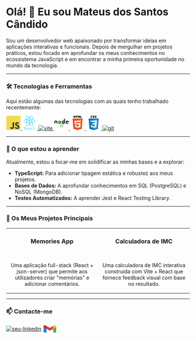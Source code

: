 # Olá! 👋 Eu sou Mateus dos Santos Cândido

Sou um desenvolvedor web apaixonado por transformar ideias em aplicações interativas e funcionais. Depois de mergulhar em projetos práticos, estou focado em aprofundar os meus conhecimentos no ecossistema JavaScript e em encontrar a minha primeira oportunidade no mundo da tecnologia.

---

### 🛠️ Tecnologias e Ferramentas

Aqui estão algumas das tecnologias com as quais tenho trabalhado recentemente:

<p align="left">
  <a href="https://developer.mozilla.org/en-US/docs/Web/JavaScript" target="_blank" rel="noreferrer">
    <img src="https://raw.githubusercontent.com/devicons/devicon/master/icons/javascript/javascript-original.svg" alt="javascript" width="40" height="40"/>
  </a>
  <a href="https://reactjs.org/" target="_blank" rel="noreferrer">
    <img src="https://raw.githubusercontent.com/devicons/devicon/master/icons/react/react-original-wordmark.svg" alt="react" width="40" height="40"/>
  </a>
  <a href="https://vitejs.dev/" target="_blank" rel="noreferrer">
    <img src="https://cdn.worldvectorlogo.com/logos/vitejs.svg" alt="vite" width="40" height="40"/>
  </a>
  <a href="https://nodejs.org" target="_blank" rel="noreferrer">
    <img src="https://raw.githubusercontent.com/devicons/devicon/master/icons/nodejs/nodejs-original-wordmark.svg" alt="nodejs" width="40" height="40"/>
  </a>
  <a href="https://www.w3.org/html/" target="_blank" rel="noreferrer">
    <img src="https://raw.githubusercontent.com/devicons/devicon/master/icons/html5/html5-original-wordmark.svg" alt="html5" width="40" height="40"/>
  </a>
  <a href="https://www.w3schools.com/css/" target="_blank" rel="noreferrer">
    <img src="https://raw.githubusercontent.com/devicons/devicon/master/icons/css3/css3-original-wordmark.svg" alt="css3" width="40" height="40"/>
  </a>
  <a href="https://git-scm.com/" target="_blank" rel="noreferrer">
    <img src="https://www.vectorlogo.zone/logos/git-scm/git-scm-icon.svg" alt="git" width="40" height="40"/>
  </a>
</p>

---

### 🌱 O que estou a aprender

Atualmente, estou a focar-me em solidificar as minhas bases e a explorar:
- **TypeScript:** Para adicionar tipagem estática e robustez aos meus projetos.
- **Bases de Dados:** A aprofundar conhecimentos em SQL (PostgreSQL) e NoSQL (MongoDB).
- **Testes Automatizados:** A aprender Jest e React Testing Library.

---

### 🚀 Os Meus Projetos Principais

<table>
  <tr>
    <td width="50%">
      <h3 align="center">Memories App</h3>
      <br />
      <p align="center">
        <a href="https://github.com/MateCandido/Blog-Memories" target="_blank">
        </a>
      </p>
      <p align="center">
        Uma aplicação full-stack (React + json-server) que permite aos utilizadores criar "memórias" e adicionar comentários.
      </p>
    </td>
    <td width="50%">
      <h3 align="center">Calculadora de IMC</h3>
      <br />
      <p align="center">
        <a href="https://github.com/MateCandido/IMC-React" target="_blank">
        </a>
      </p>
      <p align="center">
        Uma calculadora de IMC interativa construída com Vite + React que fornece feedback visual com base no resultado.
      </p>
    </td>
  </tr>
</table>

---

### 📫 Contacte-me

<p align="left">
<a href="https://www.linkedin.com/in/mateus-cândido-b8b06a280" target="blank"><img align="center" src="https://raw.githubusercontent.com/rahuldkjain/github-profile-readme-generator/master/src/images/icons/Social/linked-in-alt.svg" alt="seu-linkedin" height="30" width="40" /></a>
<a href="mailto:mateuscandido751@gmail.com" target="blank"><img align="center" src="https://raw.githubusercontent.com/rahuldkjain/github-profile-readme-generator/master/src/images/icons/Social/gmail.svg" alt="mateuscandido751@gmail.com" height="30" width="40" /></a>
</p>
